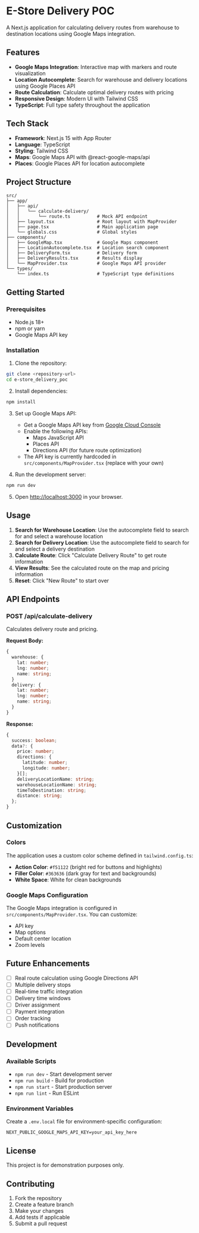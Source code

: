 # E-Store Delivery POC

A Next.js application for calculating delivery routes from warehouse to destination locations using Google Maps integration.

## Features

- **Google Maps Integration**: Interactive map with markers and route visualization
- **Location Autocomplete**: Search for warehouse and delivery locations using Google Places API
- **Route Calculation**: Calculate optimal delivery routes with pricing
- **Responsive Design**: Modern UI with Tailwind CSS
- **TypeScript**: Full type safety throughout the application

## Tech Stack

- **Framework**: Next.js 15 with App Router
- **Language**: TypeScript
- **Styling**: Tailwind CSS
- **Maps**: Google Maps API with @react-google-maps/api
- **Places**: Google Places API for location autocomplete

## Project Structure

```
src/
├── app/
│   ├── api/
│   │   └── calculate-delivery/
│   │       └── route.ts          # Mock API endpoint
│   ├── layout.tsx                # Root layout with MapProvider
│   ├── page.tsx                  # Main application page
│   └── globals.css               # Global styles
├── components/
│   ├── GoogleMap.tsx             # Google Maps component
│   ├── LocationAutocomplete.tsx  # Location search component
│   ├── DeliveryForm.tsx          # Delivery form
│   ├── DeliveryResults.tsx       # Results display
│   └── MapProvider.tsx           # Google Maps API provider
└── types/
    └── index.ts                  # TypeScript type definitions
```

## Getting Started

### Prerequisites

- Node.js 18+
- npm or yarn
- Google Maps API key

### Installation

1. Clone the repository:

```bash
git clone <repository-url>
cd e-store_delivery_poc
```

2. Install dependencies:

```bash
npm install
```

3. Set up Google Maps API:

   - Get a Google Maps API key from [Google Cloud Console](https://console.cloud.google.com/)
   - Enable the following APIs:
     - Maps JavaScript API
     - Places API
     - Directions API (for future route optimization)
   - The API key is currently hardcoded in `src/components/MapProvider.tsx` (replace with your own)

4. Run the development server:

```bash
npm run dev
```

5. Open [http://localhost:3000](http://localhost:3000) in your browser.

## Usage

1. **Search for Warehouse Location**: Use the autocomplete field to search for and select a warehouse location
2. **Search for Delivery Location**: Use the autocomplete field to search for and select a delivery destination
3. **Calculate Route**: Click "Calculate Delivery Route" to get route information
4. **View Results**: See the calculated route on the map and pricing information
5. **Reset**: Click "New Route" to start over

## API Endpoints

### POST /api/calculate-delivery

Calculates delivery route and pricing.

**Request Body:**

```typescript
{
  warehouse: {
    lat: number;
    lng: number;
    name: string;
  }
  delivery: {
    lat: number;
    lng: number;
    name: string;
  }
}
```

**Response:**

```typescript
{
  success: boolean;
  data?: {
    price: number;
    directions: {
      latitude: number;
      longitude: number;
    }[];
    deliveryLocationName: string;
    warehouseLocationName: string;
    timeToDestination: string;
    distance: string;
  };
}
```

## Customization

### Colors

The application uses a custom color scheme defined in `tailwind.config.ts`:

- **Action Color**: `#f51122` (bright red for buttons and highlights)
- **Filler Color**: `#363636` (dark gray for text and backgrounds)
- **White Space**: White for clean backgrounds

### Google Maps Configuration

The Google Maps integration is configured in `src/components/MapProvider.tsx`. You can customize:

- API key
- Map options
- Default center location
- Zoom levels

## Future Enhancements

- [ ] Real route calculation using Google Directions API
- [ ] Multiple delivery stops
- [ ] Real-time traffic integration
- [ ] Delivery time windows
- [ ] Driver assignment
- [ ] Payment integration
- [ ] Order tracking
- [ ] Push notifications

## Development

### Available Scripts

- `npm run dev` - Start development server
- `npm run build` - Build for production
- `npm run start` - Start production server
- `npm run lint` - Run ESLint

### Environment Variables

Create a `.env.local` file for environment-specific configuration:

```env
NEXT_PUBLIC_GOOGLE_MAPS_API_KEY=your_api_key_here
```

## License

This project is for demonstration purposes only.

## Contributing

1. Fork the repository
2. Create a feature branch
3. Make your changes
4. Add tests if applicable
5. Submit a pull request
